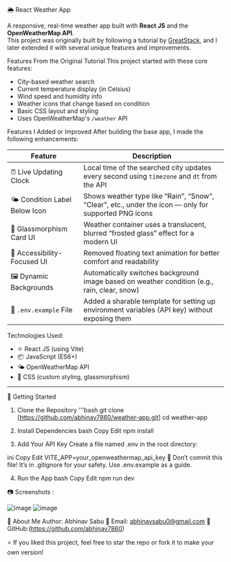 🌦️ React Weather App

A responsive, real-time weather app built with **React JS** and the **OpenWeatherMap API**.  
This project was originally built by following a tutorial by [GreatStack](https://www.youtube.com/watch?v=zs1Nq2s_uy4&t=152s), and I later extended it with several unique features and improvements.


Features From the Original Tutorial
This project started with these core features:
-  City-based weather search
-  Current temperature display (in Celsius)
-  Wind speed and  humidity info
-  Weather icons that change based on condition
- Basic CSS layout and styling
- Uses OpenWeatherMap's `/weather` API


Features I Added or Improved
After building the base app, I made the following enhancements:

| Feature                         | Description |
|----------------------------------|-------------|
| ⏰ Live Updating Clock            | Local time of the searched city updates every second using `timezone` and `dt` from the API |
| 🌤️ Condition Label Below Icon    | Shows weather type like “Rain”, “Snow”, “Clear”, etc., under the icon — only for supported PNG icons |
| 🧊 Glassmorphism Card UI         | Weather container uses a translucent, blurred “frosted glass” effect for a modern UI |
| 🧼 Accessibility-Focused UI      | Removed floating text animation for better comfort and readability |
| 🖼️ Dynamic Backgrounds           | Automatically switches background image based on weather condition (e.g., rain, clear, snow) |
| 📁 `.env.example` File           | Added a sharable template for setting up environment variables (API key) without exposing them |




 Technologies Used:
- ⚛️ React JS (using Vite)
- 📦 JavaScript (ES6+)
- 🌤️ OpenWeatherMap API
- 🎨 CSS (custom styling, glassmorphism)

---

🚀 Getting Started

 1. Clone the Repository
'''bash
git clone [https://github.com/abhinav7860/weather-app.git]
cd weather-app

2. Install Dependencies
bash
Copy
Edit
npm install

3. Add Your API Key
Create a file named .env in the root directory:

ini
Copy
Edit
VITE_APP=your_openweathermap_api_key
📌 Don’t commit this file! It’s in .gitignore for your safety.
Use .env.example as a guide.

4. Run the App
bash
Copy
Edit
npm run dev

📷 Screenshots :

![image](https://github.com/user-attachments/assets/073f4b0e-947c-41d9-9b63-92b678b21dd4)
![image](https://github.com/user-attachments/assets/be951c48-cede-4caa-97d2-28874b9dcb62)

🙋 About Me
Author: Abhinav Sabu
📧 Email: abhinavsabu0@gmail.com
🔗 GitHub:(https://github.com/abhinav7860)

⭐ If you liked this project, feel free to star the repo or fork it to make your own version!


